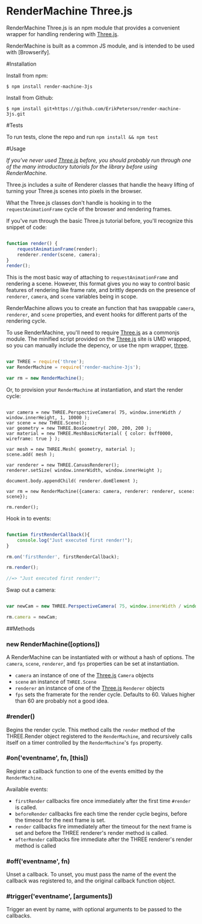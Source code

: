 [Three.js]: http://threejs.org 
[Broswerify]: http://browserify.org/

RenderMachine Three.js
======================

RenderMachine Three.js is an npm module that provides a convenient wrapper for handling rendering with [Three.js]. 

RenderMachine is built as a common JS module, and is intended to be used with [Browserify].

#Installation

Install from npm:

```shell
$ npm install render-machine-3js

```

Install from Github:

```shell
$ npm install git+https://github.com/ErikPeterson/render-machine-3js.git

```

#Tests

To run tests, clone the repo and run `npm install && npm test`

#Usage

*If you've never used [Three.js] before, you should probably run through one of the many introductory tutorials for the library before using RenderMachine.*

Three.js includes a suite of Renderer classes that handle the heavy lifting of turning your Three.js scenes into pixels in the browser. 

What the Three.js classes don't handle is hooking in to the `requestAnimationFrame` cycle of the browser and rendering frames.

If you've run through the basic Three.js tutorial before, you'll recognize this snippet of code:

```javascript

function render() {
	requestAnimationFrame(render);
	renderer.render(scene, camera);
}
render();

```

This is the most basic way of attaching to `requestAnimationFrame` and rendering a scene. However, this format gives you no way to control basic features of rendering like frame rate, and brittly depends on the presence of `renderer`, `camera`, and `scene` variables being in scope.

RenderMachine allows you to create an function that has swappable `camera`, `renderer`, and `scene` properties, and event hooks for different parts of the rendering cycle.

To use RenderMachine, you'll need to require [Three.js] as a commonjs module. The minified script provided on the [Three.js] site is UMD wrapped, so you can manually include the depency, or use the npm wrapper, [three](https://www.npmjs.org/package/three).


```javascript

var THREE = require('three');
var RenderMachine = require('render-machine-3js');

var rm = new RenderMachine();

```

Or, to provision your `RenderMachine` at instantiation, and start the render cycle:

```javacript

var camera = new THREE.PerspectiveCamera( 75, window.innerWidth / window.innerHeight, 1, 10000 );
var scene = new THREE.Scene();
var geometry = new THREE.BoxGeometry( 200, 200, 200 );
var material = new THREE.MeshBasicMaterial( { color: 0xff0000, wireframe: true } );

var mesh = new THREE.Mesh( geometry, material );
scene.add( mesh );

var renderer = new THREE.CanvasRenderer();
renderer.setSize( window.innerWidth, window.innerHeight );

document.body.appendChild( renderer.domElement );

var rm = new RenderMachine({camera: camera, renderer: renderer, scene: scene});

rm.render();

```

Hook in to events:

```javascript

function firstRenderCallback(){
	console.log("Just executed first render!");
}

rm.on('firstRender', firstRenderCallback);

rm.render();

//=> "Just executed first render!";

```

Swap out a camera:

```javascript

var newCam = new THREE.PerspectiveCamera( 75, window.innerWidth / window.innerHeight, 1, 10000 );

rm.camera = newCam;

```

##Methods

### new RenderMachine([options])

A RenderMachine can be instantiated with or without a hash of options. The `camera`, `scene`, `renderer`, and `fps` properties can be set at instantiation.

- `camera` an instance of one of the [Three.js] `Camera` objects
- `scene` an instance of `THREE.Scene`
- `renderer` an instance of one of the [Three.js] `Renderer` objects
- `fps` sets the framerate for the render cycle. Defaults to 60. Values higher than 60 are probably not a good idea.

### \#render()

Begins the render cycle. This method calls the `render` method of the THREE.Render object registered to the `RenderMachine`, and recursively calls itself on a timer controlled by the `RenderMachine`'s `fps` property.

### \#on('eventname', fn, [this])

Register a callback function to one of the events emitted by the `RenderMachine`.

Available events:

- `firstRender` callbacks fire once immediately after the first time `#render` is called.
- `beforeRender` callbacks fire each time the render cycle begins, before the timeout for the next frame is set.
- `render` callbacks fire immediately after the timeout for the next frame is set and before the THREE renderer's render method is called.
- `afterRender` callbacks fire immediate after the THREE renderer's render method is called

### \#off('eventname', fn)

Unset a callback. To unset, you must pass the name of the event the callback was registered to, and the original callback function object.

### \#trigger('eventname', [arguments])

Trigger an event by name, with optional arguments to be passed to the callbacks.


